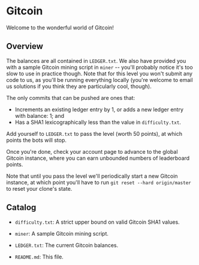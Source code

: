 # Gitcoin

Welcome to the wonderful world of Gitcoin!

## Overview

The balances are all contained in `LEDGER.txt`. We also have provided
you with a sample Gitcoin mining script in `miner` -- you'll probably
notice it's too slow to use in practice though. Note that for this
level you won't submit any code to us, as you'll be running everything
locally (you're welcome to email us solutions if you think they are
particularly cool, though).

The only commits that can be pushed are ones that:

- Increments an existing ledger entry by 1, or adds a new ledger entry
  with balance: 1; and
- Has a SHA1 lexicographically less than the value in `difficulty.txt`.

Add yourself to `LEDGER.txt` to pass the level (worth 50 points), at
which points the bots will stop.

Once you're done, check your account page to advance to the global
Gitcoin instance, where you can earn unbounded numbers of leaderboard
points.

Note that until you pass the level we'll periodically start a new
Gitcoin instance, at which point you'll have to run `git reset --hard
origin/master` to reset your clone's state.

## Catalog

- `difficulty.txt`: A strict upper bound on valid Gitcoin SHA1 values.

- `miner`: A sample Gitcoin mining script.

- `LEDGER.txt`: The current Gitcoin balances.

- `README.md`: This file.
